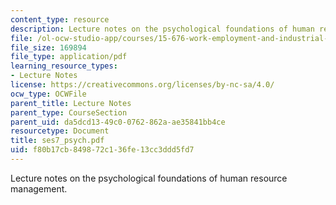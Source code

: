 ```yaml
---
content_type: resource
description: Lecture notes on the psychological foundations of human resource management.
file: /ol-ocw-studio-app/courses/15-676-work-employment-and-industrial-relations-theory-spring-2008/f80b17cb849872c136fe13cc3ddd5fd7_ses7_psych.pdf
file_size: 169894
file_type: application/pdf
learning_resource_types:
- Lecture Notes
license: https://creativecommons.org/licenses/by-nc-sa/4.0/
ocw_type: OCWFile
parent_title: Lecture Notes
parent_type: CourseSection
parent_uid: da5dcd13-49c0-0762-862a-ae35841bb4ce
resourcetype: Document
title: ses7_psych.pdf
uid: f80b17cb-8498-72c1-36fe-13cc3ddd5fd7
---
```

Lecture notes on the psychological foundations of human resource management.